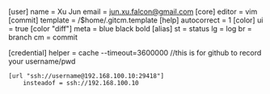
[user]
    name = Xu Jun
    email = jun.xu.falcon@gmail.com
[core]
    editor = vim
[commit]
    template = /$home/.gitcm.template
[help]
    autocorrect = 1
[color]
    ui = true
[color "diff"]
    meta = blue black bold
[alias]
    st = status
    lg = log
    br = branch
    cm = commit
    
[credential]
    helper = cache --timeout=3600000 //this is for github to record your username/pwd
    
    [url "ssh://username@192.168.100.10:29418"]
        insteadof = ssh://192.168.100.10



